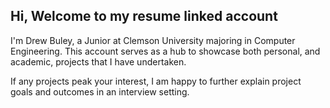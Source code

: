## Hi, Welcome to my resume linked account

I'm Drew Buley, a Junior at Clemson University majoring in Computer Engineering. 
This account serves as a hub to showcase both personal, and academic, projects that I have undertaken.

If any projects peak your interest, I am happy to further explain project goals and outcomes in an interview setting.

<!--
**drew-buley/drew-buley** is a ✨ _special_ ✨ repository because its `README.md` (this file) appears on your GitHub profile.

Here are some ideas to get you started:

- 🔭 I’m currently working on ...
- 🌱 I’m currently learning ...
- 👯 I’m looking to collaborate on ...
- 🤔 I’m looking for help with ...
- 💬 Ask me about ...
- 📫 How to reach me: ...
- 😄 Pronouns: ...
- ⚡ Fun fact: ...
-->
